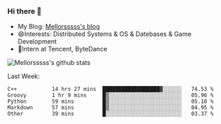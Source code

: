 ### Hi there 👋

- My Blog: [Mellorsssss's blog](https://mellorsssss.com/)
- 😄Interests: Distributed Systems & OS & Datebases & Game Development
- 🤔Intern at Tencent, ByteDance


![Mellorsssss's github stats](https://github-readme-stats.vercel.app/api?username=Mellorsssss&show_icons=true&theme=radical)

<!-- ![Top Langs](https://github-readme-stats.vercel.app/api/top-langs/?username=anuraghazra&hide=javascript,html,typescript,css,glsl) -->

<!--
**Mellorsssss/Mellorsssss** is a ✨ _special_ ✨ repository because its `README.md` (this file) appears on your GitHub profile.

Here are some ideas to get you started:

- 🔭 I’m currently working on ...
- 🌱 I’m currently learning ...
- 👯 I’m looking to collaborate on ...
- 🤔 I’m looking for help with ...
- 💬 Ask me about ...
- 📫 How to reach me: ...
- 😄 Pronouns: ...
- ⚡ Fun fact: ...
-->

Last Week:
<!--START_SECTION:waka-->

```text
C++           14 hrs 27 mins  ██████████████████▓░░░░░░   74.53 %
Groovy        1 hr 9 mins     █▒░░░░░░░░░░░░░░░░░░░░░░░   05.96 %
Python        59 mins         █▒░░░░░░░░░░░░░░░░░░░░░░░   05.10 %
Markdown      57 mins         █▒░░░░░░░░░░░░░░░░░░░░░░░   04.95 %
Other         39 mins         █░░░░░░░░░░░░░░░░░░░░░░░░   03.37 %
```

<!--END_SECTION:waka-->
